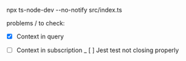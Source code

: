 npx ts-node-dev --no-notify src/index.ts

problems / to check:

- [X] Context in query
- [ ] Context in subscription
_ [ ] Jest test not closing properly

